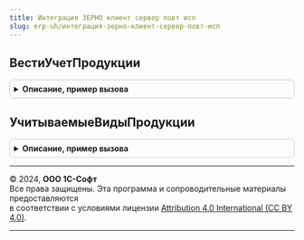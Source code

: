 ```yaml
---
title: Интеграция ЗЕРНО клиент сервер повт исп
slug: erp-uh/интеграция-зерно-клиент-сервер-повт-исп
---
```



## ВестиУчетПродукции
<details style="margin: 1em 0; padding: 0.5em; border: 1px solid #ccc; border-radius: 6px;">

<summary style="font-weight: bold; cursor: pointer;">Описание, пример вызова</summary>

```bsl

// Возвращает признак ведения учета продукци переданного вида.
//
// Возвращаемое значение:
//  Булево -- признак ведения учета продукции зерна и зернопереработки.
Функция ВестиУчетПродукции() Экспорт
```

Пример вызова
```bsl
Результат = ИнтеграцияЗЕРНОКлиентСерверПовтИсп.ВестиУчетПродукции() 
```
</details>

## УчитываемыеВидыПродукции
<details style="margin: 1em 0; padding: 0.5em; border: 1px solid #ccc; border-radius: 6px;">

<summary style="font-weight: bold; cursor: pointer;">Описание, пример вызова</summary>

```bsl

// Возвращает список особенностей учета продукци для ФГИС "Зерно".
//
// Возвращаемое значение:
//  ФиксированныйМассив Из ПеречислениеСсылка.ВидыПродукцииИС - Учитываемые виды продукции
Функция УчитываемыеВидыПродукции() Экспорт
```

Пример вызова
```bsl
Результат = ИнтеграцияЗЕРНОКлиентСерверПовтИсп.УчитываемыеВидыПродукции() 
```
</details>

---

© 2024, **ООО 1С-Софт**  
Все права защищены. Эта программа и сопроводительные материалы предоставляются  
в соответствии с условиями лицензии [Attribution 4.0 International (CC BY 4.0)](https://creativecommons.org/licenses/by/4.0/legalcode).

---
